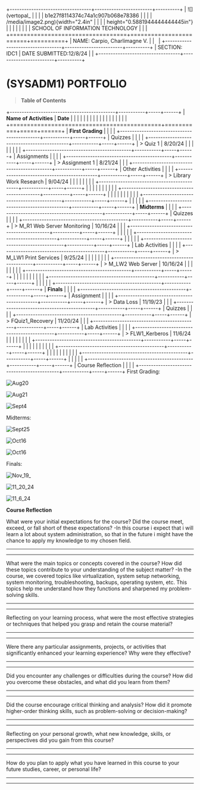 +----------------------------------+------------------------+----------+
| ![](vertopal_                    |                        |          |
| b1e27f8114374c74a1c907b068e78386 |                        |          |
| /media/image2.png){width="2.4in" |                        |          |
| height="0.5881944444444445in"}   |                        |          |
|                                  |                        |          |
| SCHOOL OF INFORMATION TECHNOLOGY |                        |          |
+==================================+========================+==========+
| NAME: Carpio, Charlimagne V.     |                        |          |
+----------------------------------+------------------------+----------+
| SECTION: IDC1                    | DATE SUBMITTED:12/8/24 |          |
+----------------------------------+------------------------+----------+

# (SYSADM1) PORTFOLIO

> **Table of Contents**

+--------------------------------------------+-----------+-----+------+
| **Name of Activities**                     | **Date**  |     |      |
|                                            |           |     |      |
|                                            |           |     |      |
|                                            |           |     |      |
+============================================+===========+=====+======+
| **First Grading**                          |           |     |      |
+--------------------------------------------+-----------+-----+------+
| Quizzes                                    |           |     |      |
+--------------------------------------------+-----------+-----+------+
| > Quiz 1                                   | 8/20/24   |     |      |
|                                            |           |     |      |
+--------------------------------------------+-----------+-----+------+
| Assignments                                |           |     |      |
+--------------------------------------------+-----------+-----+------+
| > Assignment 1                             | 8/21/24   |     |      |
+--------------------------------------------+-----------+-----+------+
| Other Activities                           |           |     |      |
+--------------------------------------------+-----------+-----+------+
| > Library Work Research                    | 9/04/24   |     |      |
|                                            |           |     |      |
+--------------------------------------------+-----------+-----+------+
|                                            |           |     |      |
|                                            |           |     |      |
+--------------------------------------------+-----------+-----+------+
|                                            |           |     |      |
|                                            |           |     |      |
+--------------------------------------------+-----------+-----+------+
|                                            |           |     |      |
+--------------------------------------------+-----------+-----+------+
| **Midterms**                               |           |     |      |
+--------------------------------------------+-----------+-----+------+
| Quizzes                                    |           |     |      |
+--------------------------------------------+-----------+-----+------+
| > M_R1 Web Server Monitoring               | 10/16/24  |     |      |
+--------------------------------------------+-----------+-----+------+
|                                            |           |     |      |
+--------------------------------------------+-----------+-----+------+
|                                            |           |     |      |
+--------------------------------------------+-----------+-----+------+
| Lab Activities                             |           |     |      |
+--------------------------------------------+-----------+-----+------+
| > M_LW1 Print Services                     |  9/25/24  |     |      |
|                                            |           |     |      |
+--------------------------------------------+-----------+-----+------+
| > M_LW2 Web Server                         |  10/16/24 |     |      |
|                                            |           |     |      |
+--------------------------------------------+-----------+-----+------+
|                                            |           |     |      |
|                                            |           |     |      |
+--------------------------------------------+-----------+-----+------+
|                                            |           |     |      |
+--------------------------------------------+-----------+-----+------+
| **Finals**                                 |           |     |      |
+--------------------------------------------+-----------+-----+------+
| Assignment                                 |           |     |      |
+--------------------------------------------+-----------+-----+------+
| > Data Loss                                | 11/19/23  |     |      |
+--------------------------------------------+-----------+-----+------+
| Quizzes                                    |           |     |      |
+--------------------------------------------+-----------+-----+------+
| > FQuiz1_Recovery                          | 11/20/24  |     |      |
+--------------------------------------------+-----------+-----+------+
| Lab Activities                             |           |     |      |
+--------------------------------------------+-----------+-----+------+
| > FLW1_Kerberos                            | 11/6/24   |     |      |
|                                            |           |     |      |
+--------------------------------------------+-----------+-----+------+
|                                            |           |     |      |
|                                            |           |     |      |
+--------------------------------------------+-----------+-----+------+
|                                            |           |     |      |
|                                            |           |     |      |
+--------------------------------------------+-----------+-----+------+
|                                            |           |     |      |
+--------------------------------------------+-----------+-----+------+
| Course Reflection                          |           |     |      |
+--------------------------------------------+-----------+-----+------+
First Grading:

![Aug20](/uploads/2d4877f85257a9a60c65b7db294ceba3/Aug20.jpg)

![Aug21](/uploads/372398cd8e6c9d5dde7af769908da453/Aug21.jpg)

![Sept4](/uploads/55b9309a54dfae462033e66eac734e94/Sept4.jpg)

Midterms:

![Sept25](/uploads/d3959f0b2184bfd39421b3f04c8d1d6e/Sept25.png)

![Oct16](/uploads/9a3c12823f6c0cfe61510462327032c3/Oct16.png)

![Oct16](/uploads/38bfe34eb5ff7f132ea11f1cf3b38f72/Oct16.jpg)

Finals:

![Nov_19_](/uploads/11667b0b75f1c3f8c0eb8cdeb392d58a/Nov_19_.jpg)

![11_20_24](/uploads/f820d16b73395df780b7513d2349074c/11_20_24.png)

![11_6_24](/uploads/641058170c5e4930d79bcb5df3045df3/11_6_24.png)


**Course Reflection**

What were your initial expectations for the course? Did the course meet,
exceed, or fall short of these expectations?
-In this course i expect that i will learn a lot about system
administration, so that in the future i might have the chance to
apply my knowledge to my chosen field.

  -----------------------------------------------------------------------

  -----------------------------------------------------------------------

What were the main topics or concepts covered in the course? How did
these topics contribute to your understanding of the subject matter?
-In the course, we covered topics like virtualization, system setup
networking, system monitoring, troubleshooting, backups, operating 
system, etc. This topics help me understand how they functions and
sharpened my problem-solving skills.

  -----------------------------------------------------------------------

  -----------------------------------------------------------------------

Reflecting on your learning process, what were the most effective
strategies or techniques that helped you grasp and retain the course
material?

  -----------------------------------------------------------------------

  -----------------------------------------------------------------------

Were there any particular assignments, projects, or activities that
significantly enhanced your learning experience? Why were they
effective?

  -----------------------------------------------------------------------

  -----------------------------------------------------------------------

Did you encounter any challenges or difficulties during the course? How
did you overcome these obstacles, and what did you learn from them?

  -----------------------------------------------------------------------

  -----------------------------------------------------------------------

Did the course encourage critical thinking and analysis? How did it
promote higher-order thinking skills, such as problem-solving or
decision-making?

  -----------------------------------------------------------------------

  -----------------------------------------------------------------------

Reflecting on your personal growth, what new knowledge, skills, or
perspectives did you gain from this course?

  -----------------------------------------------------------------------

  -----------------------------------------------------------------------

How do you plan to apply what you have learned in this course to your
future studies, career, or personal life?

  -----------------------------------------------------------------------

  -----------------------------------------------------------------------
